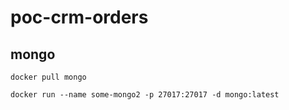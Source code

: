 # poc-crm-orders

## mongo

`docker pull mongo`

`docker run --name some-mongo2 -p 27017:27017 -d mongo:latest`


